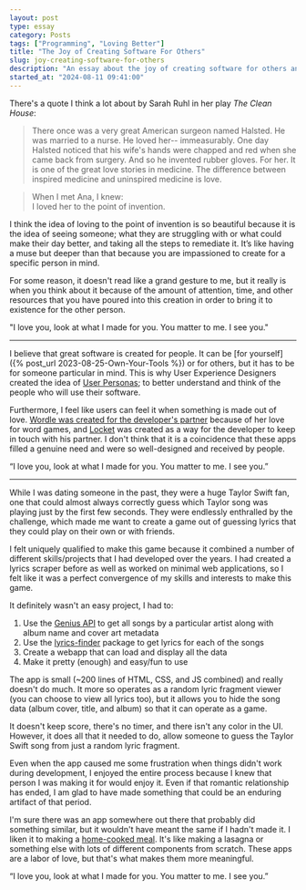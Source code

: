 ```yaml
---
layout: post
type: essay
category: Posts
tags: ["Programming", "Loving Better"]
title: "The Joy of Creating Software For Others"
slug: joy-creating-software-for-others
description: "An essay about the joy of creating software for others and the love that it takes to make great software."
started_at: "2024-08-11 09:41:00"
---
```


There's a quote I think a lot about by Sarah Ruhl in her play *The Clean House*:
> There once was a very great American surgeon named Halsted. He was married to a nurse. He loved her-- immeasurably. One day Halsted noticed that his wife's hands were chapped and red when she came back from surgery. And so he invented rubber gloves. For her. It is one of the great love stories in medicine. The difference between inspired medicine and uninspired medicine is love.

> When I met Ana, I knew:  
I loved her to the point of invention.

I think the idea of loving to the point of invention is so beautiful because it is the idea of seeing someone; what they are struggling with or what could make their day better, and taking all the steps to remediate it. It’s like having a muse but deeper than that because you are impassioned to create for a specific person in mind.

For some reason, it doesn't read like a grand gesture to me, but it really is when you think about it because of the amount of attention, time, and other resources that you have poured into this creation in order to bring it to existence for the other person.

"I love you, look at what I made for you. You matter to me. I see you."

--- 

I believe that great software is created for people. It can be [for yourself]({% post_url 2023-08-25-Own-Your-Tools %}) or for others, but it has to be for someone particular in mind. This is why User Experience Designers created the idea of [User Personas](https://www.interaction-design.org/literature/article/personas-why-and-how-you-should-use-them); to better understand and think of the people who will use their software.

Furthermore, I feel like users can feel it when something is made out of love. [Wordle was created for the developer's partner](https://www.nytimes.com/2022/01/03/technology/wordle-word-game-creator.html) because of her love for word games, and [Locket](https://www.fastcompany.com/90818702/how-locket-a-widget-built-by-a-guy-as-a-gift-to-his-girlfriend-became-an-apple-app-store-award-winner) was created as a way for the developer to keep in touch with his partner. I don't think that it is a coincidence that these apps filled a genuine need and were so well-designed and received by people. 

“I love you, look at what I made for you. You matter to me. I see you.”

---

While I was dating someone in the past, they were a huge Taylor Swift fan, one that could almost always correctly guess which Taylor song was playing just by the first few seconds. They were endlessly enthralled by the challenge, which made me want to create a game out of guessing lyrics that they could play on their own or with friends.

I felt uniquely qualified to make this game because it combined a number of different skills/projects that I had developed over the years. I had created a lyrics scraper before as well as worked on minimal web applications, so I felt like it was a perfect convergence of my skills and interests to make this game.

It definitely wasn't an easy project, I had to:
1. Use the [Genius API](https://docs.genius.com/) to get all songs by a particular artist along with album name and cover art metadata 
2. Use the [lyrics-finder](https://www.npmjs.com/package/lyrics-finder) package to get lyrics for each of the songs
3. Create a webapp that can load and display all the data
4. Make it pretty (enough) and easy/fun to use

The app is small (~200 lines of HTML, CSS, and JS combined) and really doesn't do much. It more so operates as a random lyric fragment viewer (you can choose to view all lyrics too), but it allows you to hide the song data (album cover, title, and album) so that it can operate as a game. 

It doesn't keep score, there's no timer, and there isn't any color in the UI. However, it does all that it needed to do, allow someone to guess the Taylor Swift song from just a random lyric fragment.

Even when the app caused me some frustration when things didn't work during development, I enjoyed the entire process because I knew that person I was making it for would enjoy it. Even if that romantic relationship has ended, I am glad to have made something that could be an enduring artifact of that period.

I'm sure there was an app somewhere out there that probably did something similar, but it wouldn't have meant the same if I hadn't made it. I liken it to making a [home-cooked meal](https://www.robinsloan.com/notes/home-cooked-app/). It's like making a lasagna or something else with lots of different components from scratch. These apps are a labor of love, but that's what makes them more meaningful.

“I love you, look at what I made for you. You matter to me. I see you.”